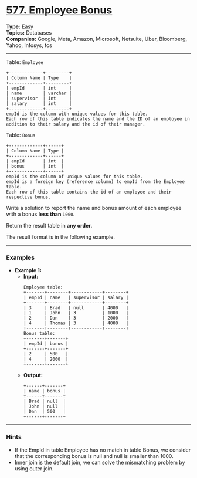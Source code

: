 # [577. Employee Bonus](https://leetcode.com/problems/employee-bonus?envType=study-plan-v2&envId=top-sql-50)

**Type:** Easy <br>
**Topics:** Databases <br>
**Companies:** Google, Meta, Amazon, Microsoft, Netsuite, Uber, Bloomberg, Yahoo, Infosys, tcs
<hr>

Table: `Employee`
```
+-------------+---------+
| Column Name | Type    |
+-------------+---------+
| empId       | int     |
| name        | varchar |
| supervisor  | int     |
| salary      | int     |
+-------------+---------+
empId is the column with unique values for this table.
Each row of this table indicates the name and the ID of an employee in addition to their salary and the id of their manager.
``` 

Table: `Bonus`
```
+-------------+------+
| Column Name | Type |
+-------------+------+
| empId       | int  |
| bonus       | int  |
+-------------+------+
empId is the column of unique values for this table.
empId is a foreign key (reference column) to empId from the Employee table.
Each row of this table contains the id of an employee and their respective bonus.
```

Write a solution to report the name and bonus amount of each employee with a bonus **less than** `1000`.

Return the result table in **any order**.

The result format is in the following example.
<hr>

### Examples
- **Example 1:**
    - **Input:** 
        ```
        Employee table:
        +-------+--------+------------+--------+
        | empId | name   | supervisor | salary |
        +-------+--------+------------+--------+
        | 3     | Brad   | null       | 4000   |
        | 1     | John   | 3          | 1000   |
        | 2     | Dan    | 3          | 2000   |
        | 4     | Thomas | 3          | 4000   |
        +-------+--------+------------+--------+
        Bonus table:
        +-------+-------+
        | empId | bonus |
        +-------+-------+
        | 2     | 500   |
        | 4     | 2000  |
        +-------+-------+
        ```
    - **Output:** 
        ```
        +------+-------+
        | name | bonus |
        +------+-------+
        | Brad | null  |
        | John | null  |
        | Dan  | 500   |
        +------+-------+
        ```
<hr>

### Hints
- If the EmpId in table Employee has no match in table Bonus, we consider that the corresponding bonus is null and null is smaller than 1000.
- Inner join is the default join, we can solve the mismatching problem by using outer join.